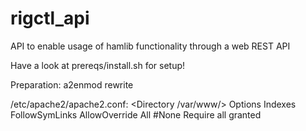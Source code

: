 # rigctl_api
API to enable usage of hamlib functionality through a web REST API

Have a look at prereqs/install.sh for setup!

Preparation:
a2enmod rewrite

/etc/apache2/apache2.conf:
<Directory /var/www/>
        Options Indexes FollowSymLinks
        AllowOverride All
#None
        Require all granted
</Directory>

